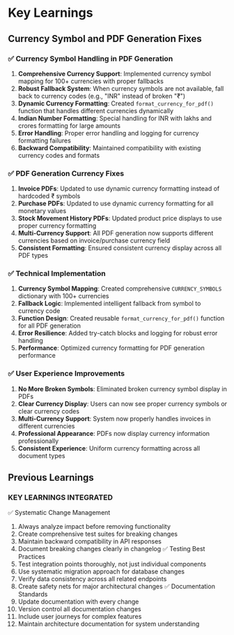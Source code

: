 # Key Learnings

## Currency Symbol and PDF Generation Fixes

### ✅ Currency Symbol Handling in PDF Generation
1. **Comprehensive Currency Support**: Implemented currency symbol mapping for 100+ currencies with proper fallbacks
2. **Robust Fallback System**: When currency symbols are not available, fall back to currency codes (e.g., "INR" instead of broken "₹")
3. **Dynamic Currency Formatting**: Created `format_currency_for_pdf()` function that handles different currencies dynamically
4. **Indian Number Formatting**: Special handling for INR with lakhs and crores formatting for large amounts
5. **Error Handling**: Proper error handling and logging for currency formatting failures
6. **Backward Compatibility**: Maintained compatibility with existing currency codes and formats

### ✅ PDF Generation Currency Fixes
1. **Invoice PDFs**: Updated to use dynamic currency formatting instead of hardcoded ₹ symbols
2. **Purchase PDFs**: Updated to use dynamic currency formatting for all monetary values
3. **Stock Movement History PDFs**: Updated product price displays to use proper currency formatting
4. **Multi-Currency Support**: All PDF generation now supports different currencies based on invoice/purchase currency field
5. **Consistent Formatting**: Ensured consistent currency display across all PDF types

### ✅ Technical Implementation
1. **Currency Symbol Mapping**: Created comprehensive `CURRENCY_SYMBOLS` dictionary with 100+ currencies
2. **Fallback Logic**: Implemented intelligent fallback from symbol to currency code
3. **Function Design**: Created reusable `format_currency_for_pdf()` function for all PDF generation
4. **Error Resilience**: Added try-catch blocks and logging for robust error handling
5. **Performance**: Optimized currency formatting for PDF generation performance

### ✅ User Experience Improvements
1. **No More Broken Symbols**: Eliminated broken currency symbol display in PDFs
2. **Clear Currency Display**: Users can now see proper currency symbols or clear currency codes
3. **Multi-Currency Support**: System now properly handles invoices in different currencies
4. **Professional Appearance**: PDFs now display currency information professionally
5. **Consistent Experience**: Uniform currency formatting across all document types

## Previous Learnings

### KEY LEARNINGS INTEGRATED
✅ Systematic Change Management
1. Always analyze impact before removing functionality
2. Create comprehensive test suites for breaking changes
3. Maintain backward compatibility in API responses
4. Document breaking changes clearly in changelog
✅ Testing Best Practices
1. Test integration points thoroughly, not just individual components
2. Use systematic migration approach for database changes
3. Verify data consistency across all related endpoints
4. Create safety nets for major architectural changes
✅ Documentation Standards
1. Update documentation with every change
2. Version control all documentation changes
3. Include user journeys for complex features
4. Maintain architecture documentation for system understanding
